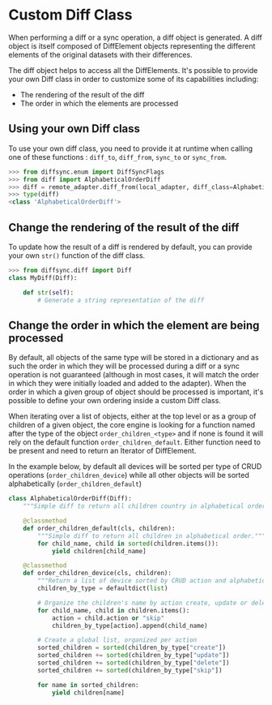 
# Custom Diff Class

When performing a diff or a sync operation, a diff object is generated. A diff object is itself composed of DiffElement objects representing the different elements of the original datasets with their differences.  

The diff object helps to access all the DiffElements. It's possible to provide your own Diff class in order to customize some of its capabilities including:
- The rendering of the result of the diff
- The order in which the elements are processed 

## Using your own Diff class

To use your own diff class, you need to provide it at runtime when calling one of these functions : `diff_to`, `diff_from`, `sync_to` or `sync_from`.

```python
>>> from diffsync.enum import DiffSyncFlags
>>> from diff import AlphabeticalOrderDiff
>>> diff = remote_adapter.diff_from(local_adapter, diff_class=AlphabeticalOrderDiff)
>>> type(diff)
<class 'AlphabeticalOrderDiff'>
```

## Change the rendering of the result of the diff

To update how the result of a diff is rendered by default, you can provide your own `str()` function of the diff class.

```python
>>> from diffsync.diff import Diff
class MyDiff(Diff):

    def str(self):
        # Generate a string representation of the diff
```

## Change the order in which the element are being processed 

By default, all objects of the same type will be stored in a dictionary and as such the order in which they will be processed during a diff or a sync operation is not guaranteed (although in most cases, it will match the order in which they were initially loaded and added to the adapter). When the order in which a given group of object should be processed is important, it's possible to define your own ordering inside a custom Diff class.

When iterating over a list of objects, either at the top level or as a group of children of a given object, the core engine is looking for a function named after the type of the object `order_children_<type>` and if none is found it will rely on the default function `order_children_default`. Either function need to be present and need to return an Iterator of DiffElement. 

In the example below, by default all devices will be sorted per type of CRUD operations (`order_children_device`) while all other objects will be sorted alphabetically (`order_children_default`)

```python
class AlphabeticalOrderDiff(Diff):
    """Simple diff to return all children country in alphabetical order."""

    @classmethod
    def order_children_default(cls, children):
        """Simple diff to return all children in alphabetical order."""
        for child_name, child in sorted(children.items()):
            yield children[child_name]

    @classmethod
    def order_children_device(cls, children):
        """Return a list of device sorted by CRUD action and alphabetically."""
        children_by_type = defaultdict(list)

        # Organize the children's name by action create, update or delete
        for child_name, child in children.items():
            action = child.action or "skip"
            children_by_type[action].append(child_name)

        # Create a global list, organized per action
        sorted_children = sorted(children_by_type["create"])
        sorted_children += sorted(children_by_type["update"])
        sorted_children += sorted(children_by_type["delete"])
        sorted_children += sorted(children_by_type["skip"])

        for name in sorted_children:
            yield children[name]
```

